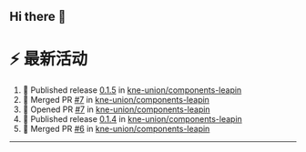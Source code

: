 ## Hi there 👋

<!--

**Here are some ideas to get you started:**

🙋‍♀️ A short introduction - what is your organization all about?
🌈 Contribution guidelines - how can the community get involved?
👩‍💻 Useful resources - where can the community find your docs? Is there anything else the community should know?
🍿 Fun facts - what does your team eat for breakfast?
🧙 Remember, you can do mighty things with the power of [Markdown](https://docs.github.com/github/writing-on-github/getting-started-with-writing-and-formatting-on-github/basic-writing-and-formatting-syntax)
-->


# ⚡ 最新活动

<!--START_SECTION:activity-->
1. 🚀 Published release [0.1.5](https://github.com/kne-union/components-leapin/releases/tag/0.1.5) in [kne-union/components-leapin](https://github.com/kne-union/components-leapin)
2. 🎉 Merged PR [#7](https://github.com/kne-union/components-leapin/pull/7) in [kne-union/components-leapin](https://github.com/kne-union/components-leapin)
3. 💪 Opened PR [#7](https://github.com/kne-union/components-leapin/pull/7) in [kne-union/components-leapin](https://github.com/kne-union/components-leapin)
4. 🚀 Published release [0.1.4](https://github.com/kne-union/components-leapin/releases/tag/0.1.4) in [kne-union/components-leapin](https://github.com/kne-union/components-leapin)
5. 🎉 Merged PR [#6](https://github.com/kne-union/components-leapin/pull/6) in [kne-union/components-leapin](https://github.com/kne-union/components-leapin)
<!--END_SECTION:activity-->

---
